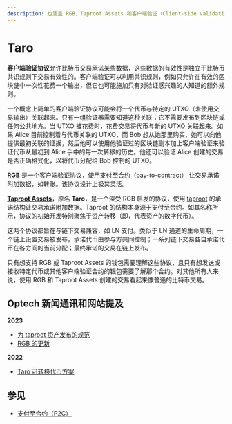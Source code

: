 ```yaml
---
description: 也涵盖 RGB、Taproot Assets 和客户端验证（Client-side validation）
---
```


# Taro

**客户端验证协议**允许比特币交易承诺某些数据，这些数据的有效性是独立于比特币共识规则下交易有效性的。客户端验证可以利用共识规则，例如只允许在有效的区块链中一次性花费一个输出，但它也可能施加只有对验证感兴趣的人知道的额外规则。

一个概念上简单的客户端验证协议可能会将一个代币与特定的 UTXO（未使用交易输出）关联起来。只有一组验证器需要知道这种关联；它不需要发布到区块链或任何公共地方。当 UTXO 被花费时，花费交易将代币与新的 UTXO 关联起来。如果 Alice 目前控制着与代币关联的 UTXO，而 Bob 想从她那里购买，她可以向他提供最初关联的证据，然后他可以使用他验证过的区块链副本加上客户端验证来验证代币从最初到 Alice 手中的每一次转移的历史。他还可以验证 Alice 创建的交易是否正确格式化，以将代币分配给 Bob 控制的 UTXO。

[**RGB**](https://rgb.tech/) 是一个客户端验证协议，使用[支付至合约（pay-to-contract）](https://bitcoinops.org/en/topics/pay-to-contract-outputs/) 让交易承诺附加数据，如转账。该协议设计上极其灵活。

[**Taproot Assets**](https://docs.lightning.engineering/the-lightning-network/taproot-assets/)，原名 **Taro**，是一个深受 RGB 启发的协议，使用 [taproot](https://bitcoinops.org/en/topics/taproot/) 的承诺结构让交易承诺附加数据。Taproot 的结构本身源于支付至合约。如其名称所示，协议的初始开发特别聚焦于资产转移（即，代表资产的数字代币）。

这两个协议都旨在与链下交易兼容，如 LN 支付。类似于 LN 通道的生命周期，一个链上设置交易被发布，承诺代币由参与方共同控制；一系列链下交易各自承诺代币在各方间的当前分配；最终承诺的交易在链上发布。

只有想支持 RGB 或 Taproot Assets 的钱包需要理解这些协议，且只有想发送或接收特定代币或其他客户端验证合约的钱包需要了解那个合约。对其他所有人来说，使用 RGB 和 Taproot Assets 创建的交易看起来像普通的比特币交易。

## Optech 新闻通讯和网站提及

**2023**

* [为 taproot 资产发布的规范](https://bitcoinops.org/en/newsletters/2023/09/13/#specifications-for-taproot-assets)
* [RGB 的更新](https://bitcoinops.org/en/newsletters/2023/04/19/#rgb-update)

**2022**

* [Taro 可转移代币方案](https://bitcoinops.org/en/newsletters/2022/04/13/#transferable-token-scheme)

## 参见

* [支付至合约（P2C）](https://bitcoinops.org/en/topics/pay-to-contract-outputs/)
